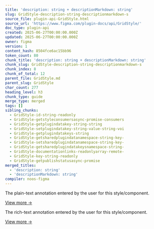 ```yaml
---
title: 'description: string + descriptionMarkdown: string'
slug: GridStyle-description-string-descriptionmarkdown-s
source_file: plugin-api-GridStyle.html
source_url: 'https://www.figma.com/plugin-docs/api/GridStyle/'
doc_type: plugin-api
created: 2025-06-27T00:00:00.000Z
updated: 2025-06-27T00:00:00.000Z
owner: figma
version: 1
content_hash: 8504fce6ac15bb96
token_count: 80
chunk_title: 'description: string + descriptionMarkdown: string'
chunk_slug: GridStyle-description-string-descriptionmarkdown-s
chunk_index: 8
chunk_of_total: 12
parent_file: GridStyle.md
parent_slug: GridStyle
char_count: 277
heading_level: h3
chunk_type: guide
merge_type: merged
tags: []
sibling_chunks:
  - GridStyle-id-string-readonly
  - GridStyle-getstyleconsumersasync-promise-consumers
  - GridStyle-getplugindatakey-string-string
  - GridStyle-setplugindatakey-string-value-string-voi
  - GridStyle-getplugindatakeys-string
  - GridStyle-getsharedplugindatanamespace-string-key-
  - GridStyle-setsharedplugindatanamespace-string-key-
  - GridStyle-getsharedplugindatakeysnamespace-string-
  - GridStyle-documentationlinks-readonlyarray-remote-
  - GridStyle-key-string-readonly
  - GridStyle-getpublishstatusasync-promise
merged_titles:
  - 'description: string'
  - 'descriptionMarkdown: string'
compiler: noos-figma
---
```


The plain-text annotation entered by the user for this style/component.

[View more →](/plugin-docs/api/properties/nodes-description/)

The rich-text annotation entered by the user for this style/component.

[View more →](/plugin-docs/api/properties/nodes-descriptionmarkdown/)
